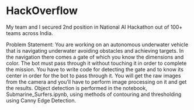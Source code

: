 # HackOverflow
My team and I secured 2nd position in National AI Hackathon out of 100+ teams across India.

Problem Statement:
You are working on an autonomous underwater vehicle that is navigating underwater avoiding obstacles and achieving targets. In the navigation there comes a gate of which you know the dimensions and color. The bot must pass through it without touching it in order to complete the mission.
You have to write code for detecting the gate and to know its center in order for the bot to pass through it. You will get the raw images from the camera and you’ll have to perform image processing on it and get the results.
Object detection is performed in the notebook, Submarine_Surfers.ipynb, using methods of contouring and thresholding using Canny Edge Detection.
